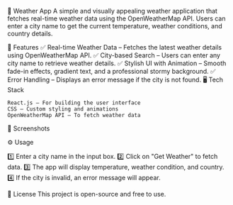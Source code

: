 📌 Weather App
A simple and visually appealing weather application that fetches real-time weather data using the OpenWeatherMap API. Users can enter a city name to get the current temperature, weather conditions, and country details.

🌟 Features
✅ Real-time Weather Data – Fetches the latest weather details using OpenWeatherMap API.
✅ City-based Search – Users can enter any city name to retrieve weather details.
✅ Stylish UI with Animation – Smooth fade-in effects, gradient text, and a professional stormy background.
✅ Error Handling – Displays an error message if the city is not found.
🖥️ Tech Stack

    React.js – For building the user interface
    CSS – Custom styling and animations
    OpenWeatherMap API – To fetch weather data

📸 Screenshots


⚙️ Usage

1️⃣ Enter a city name in the input box.
2️⃣ Click on "Get Weather" to fetch data.
3️⃣ The app will display temperature, weather condition, and country.
4️⃣ If the city is invalid, an error message will appear.

📜 License
This project is open-source and free to use.